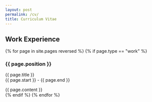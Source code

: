 ```yaml
---
layout: post
permalink: /cv/
title: Curriculum Vitae
---
```


## Work Experience

<div id="archives">
{% for page in site.pages reversed %}
    {% if page.type == "work" %}
        <article class="post">
            <h3>{{ page.position }}</h3>
            <div>
                <p class="author_title">{{ page.title }} <br>{{ page.start }} - {{ page.end }}</p>
            </div>
            <div class="entry">
                {{ page.content }}
            </div> 
        </article>
    {% endif %}
{% endfor %}
</div>